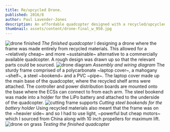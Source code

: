 ```yaml
---
title: Re/upcycled Drone.
published: 2016/8
author: Paul Lavender-Jones
description: An affordable quadcopter designed with a recycled/upcycled frame and cheap electronic components.
thumbnail: assets/content/drone-final_w_950.jpg
---
```

![drone finished](assets/content/drone-final_w_1800.jpg?large)
*The finished quadcopter*
I designing a drone where the frame was made entirely from recycled materials. This allowed for a ~relatively cheap~ and more ~sustainable~ alternative to a commercially available quadcopter. A rough design was drawn up so that the relevant parts could be sourced.
![drone diagram](assets/content/drone-diagram_w_1800.jpg)
*Assembly and wiring diagram*
The sturdy frame comprised of a polycarbonate ~laptop cover~, a mahogany ~shelf~, a steel ~bookend~ and a PVC ~pipe~. The laptop cover made up the main base of the quadcopter, where the recycled shelf arms were attached. The controller and power distribution boards are mounted onto the base where the ECSs can connect to from each arm. The steel bookend was made into a holder for the LiPo battery and attached to the underside of the quadcopter.
![cutting frame supports](assets/content/drone-bench_w_1800.jpg)
*Cutting steel bookends for the battery holder*
Using recycled materials also meant that the frame was on the ~heavier side~ and so I had to use light, ~powerful but cheap motors~ which I sourced from China along with 10 inch propellers for maximum lift.
![drone on grass](assets/content/drone-on-grass_w_1800.jpg?large)
*Testing the finished quadcopter*
